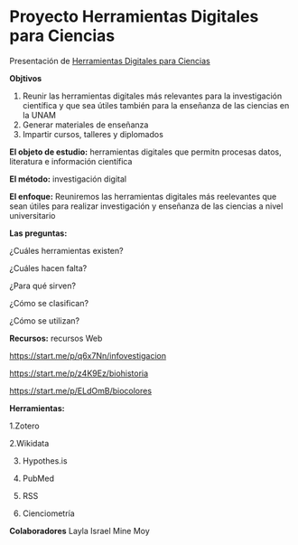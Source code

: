 # Proyecto Herramientas Digitales para Ciencias
Presentación de [Herramientas Digitales para Ciencias]()

**Objtivos**
1. Reunir las herramientas digitales más relevantes para la investigación científica y que sea útiles también para la enseñanza de las ciencias en la UNAM
2. Generar materiales de enseñanza
3. Impartir cursos, talleres y diplomados

**El objeto de estudio:** herramientas digitales que permitn procesas datos, literatura e información científica

**El método:** investigación digital

**El enfoque:** Reuniremos las herramientas digitales más reelevantes que sean útiles para realizar investigación y enseñanza de las ciencias a nivel universitario

**Las preguntas:**

¿Cuáles herramientas existen?

¿Cuáles hacen falta?

¿Para qué sirven?

¿Cómo se clasifican?

¿Cómo se utilizan?



**Recursos:** recursos Web

https://start.me/p/q6x7Nn/infovestigacion

https://start.me/p/z4K9Ez/biohistoria

https://start.me/p/ELdOmB/biocolores


**Herramientas:**

1.Zotero

2.Wikidata

3. Hypothes.is

4. PubMed

5. RSS

6. Cienciometría

**Colaboradores**
Layla
Israel
Mine
Moy
